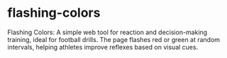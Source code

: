 # flashing-colors
Flashing Colors: A simple web tool for reaction and decision-making training, ideal for football drills. The page flashes red or green at random intervals, helping athletes improve reflexes based on visual cues.
